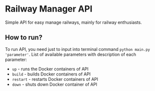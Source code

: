 # Railway Manager API
Simple API for easy manage railways, mainly for railway enthusiasts.

## How to run?

To run API, you need just to input into terminal command `python main.py 'parameter'`. List of available parameters with description of each parameter:
- `up` - runs the Docker containers of API
- `build` - builds Docker containers of API
- `restart` - restarts Docker containers of API
- `down` - shuts down Docker container of API